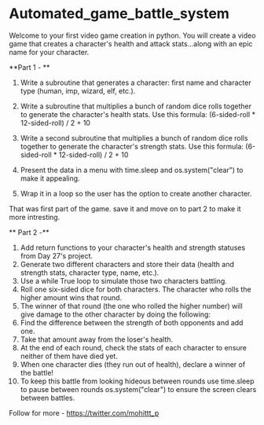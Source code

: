 # Automated_game_battle_system

Welcome to your first video game creation in python. You will create a video game that creates a character's health and attack stats...along with an epic name for your character.

**Part 1 - **

1. Write a subroutine that generates a character: first name and character type (human, imp, wizard, elf, etc.).
2. Write a subroutine that multiplies a bunch of random dice rolls together to generate the character's health stats. Use this formula:
      (6-sided-roll * 12-sided-roll) / 2 + 10

3. Write a second subroutine that multiplies a bunch of random dice rolls together to generate the character's strength stats. Use this formula:
      (6-sided-roll * 12-sided-roll) / 2 + 10

4. Present the data in a menu with time.sleep and os.system("clear") to make it appealing.
5. Wrap it in a loop so the user has the option to create another character.

That was first part of the game. save it and move on to part 2 to make it more intresting.

** Part 2 -**

1. Add return functions to your character's health and strength statuses from Day 27's project.
2. Generate two different characters and store their data (health and strength stats, character type, name, etc.).
3. Use a while True loop to simulate those two characters battling.
4. Roll one six-sided dice for both characters. The character who rolls the higher amount wins that round.
5. The winner of that round (the one who rolled the higher number) will give damage to the other character by doing the following:
6. Find the difference between the strength of both opponents and add one.
7. Take that amount away from the loser's health.
8. At the end of each round, check the stats of each character to ensure neither of them have died yet.
9. When one character dies (they run out of health), declare a winner of the battle!
10. To keep this battle from looking hideous between rounds use time.sleep to pause between rounds os.system("clear") to ensure the screen clears between battles.

Follow for more - https://twitter.com/mohittt_p
